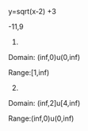 y=sqrt(x-2) +3

-11,9

1.

Domain: (inf,0)u(0,inf)

Range:[1,inf)

2.

Domain: (inf,2]u[4,inf)

Range:(inf,0)u(0,inf)